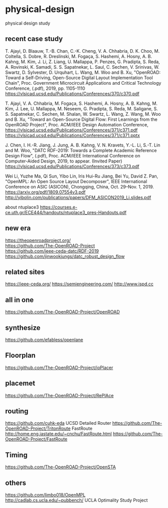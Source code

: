 # physical-design
physical design study 

## recent case study
T. Ajayi, D. Blaauw, T.-B. Chan, C.-K. Cheng, V. A. Chhabria, D. K. Choo, M. Coltella, S. Dobre, R. Dreslinski, M. Fogaça, S. Hashemi, A. Hosny, A. B. Kahng, M. Kim, J. Li, Z. Liang, U. Mallappa, P. Penzes, G. Pradipta, S. Reda, A. Rovinski, K. Samadi, S. S. Sapatnekar, L. Saul, C. Sechen, V. Srinivas, W. Swartz, D. Sylvester, D. Urquhart, L. Wang, M. Woo and B. Xu, "OpenROAD: Toward a Self-Driving, Open-Source Digital Layout Implementation Tool Chain", Proc. Government Microcircuit Applications and Critical Technology Conference, (.pdf), 2019, pp. 1105-1110 
https://vlsicad.ucsd.edu/Publications/Conferences/370/c370.pdf

T. Ajayi,  V. A. Chhabria, M. Fogaça, S. Hashemi, A. Hosny, A. B. Kahng, M. Kim, J. Lee, U. Mallappa, M. Neseem, G. Pradipta, S. Reda, M. Saligane, S. S. Sapatnekar, C. Sechen, M. Shalan,  W. Swartz,  L. Wang, Z. Wang, M. Woo and B. Xu, "Toward an Open-Source Digital Flow: First Learnings from the OpenROAD Project", Proc. ACM/IEEE Design Automation Conference,
https://vlsicad.ucsd.edu/Publications/Conferences/371/c371.pdf  
https://vlsicad.ucsd.edu/Publications/Conferences/371/c371.pptx

J. Chen, I. H.-R. Jiang, J. Jung, A. B. Kahng, V. N. Kravets, Y.-L. Li, S.-T. Lin and M. Woo, "DATC RDF-2019: Towards a Complete Academic Reference Design Flow", (.pdf), Proc. ACM/IEEE International Conference on Computer-Aided Design, 2019, to appear. (Invited Paper) https://vlsicad.ucsd.edu/Publications/Conferences/373/c373.pdf 

Wei Li, Yuzhe Ma, Qi Sun, Yibo Lin, Iris Hui-Ru Jiang, Bei Yu, David Z. Pan, "OpenMPL: An Open Source Layout Decomposer", IEEE International Conference on ASIC (ASICON), Chongqing, China, Oct. 29–Nov. 1, 2019.  
https://arxiv.org/pdf/1809.07554v3.pdf 
http://yibolin.com/publications/papers/DFM_ASICON2019_Li.slides.pdf 

about ntuplace3 https://courses.e-ce.uth.gr/ECE444/handouts/ntuplace3_pres-Handouts.pdf

## new era
https://theopenroadproject.org/  
https://github.com/The-OpenROAD-Project  
https://github.com/ieee-ceda-datc/RDF-2019  
https://github.com/jinwookjungs/datc_robust_design_flow 

## related sites
https://ieee-ceda.org/ 
https://semiengineering.com/ 
http://www.ispd.cc 

## all in one
https://github.com/The-OpenROAD-Project/OpenROAD

## synthesize
https://github.com/efabless/openlane 

## Floorplan
https://github.com/The-OpenROAD-Project/ioPlacer 

## placemet
https://github.com/The-OpenROAD-Project/RePlAce  

## routing
https://github.com/cuhk-eda 
UCSD Detailed Router https://github.com/The-OpenROAD-Project/TritonRoute
FastRoute http://home.eng.iastate.edu/~cnchu/FastRoute.html  https://github.com/The-OpenROAD-Project/FastRoute 

## Timing
https://github.com/The-OpenROAD-Project/OpenSTA  

## others
https://github.com/limbo018/OpenMPL 
http://cadlab.cs.ucla.edu/~pubbench/  UCLA Optimality Study Project

